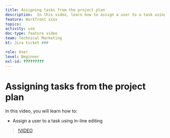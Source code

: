 ```yaml
---
title: Assigning tasks from the project plan
description:  In this video, learn how to assign a user to a task using in-line editing
feature: Workfront xxxx
topics: 
activity: use
doc-type: feature video
team: Technical Marketing
kt: Jira ticket ###

role: User
level: Beginner
exl-id: ?????????
---
```

# Assigning tasks from the project plan

In this video, you will learn how to:

* Assign a user to a task using in-line editing

>[!VIDEO](https://video.tv.adobe.com/v/335092/?quality=12)